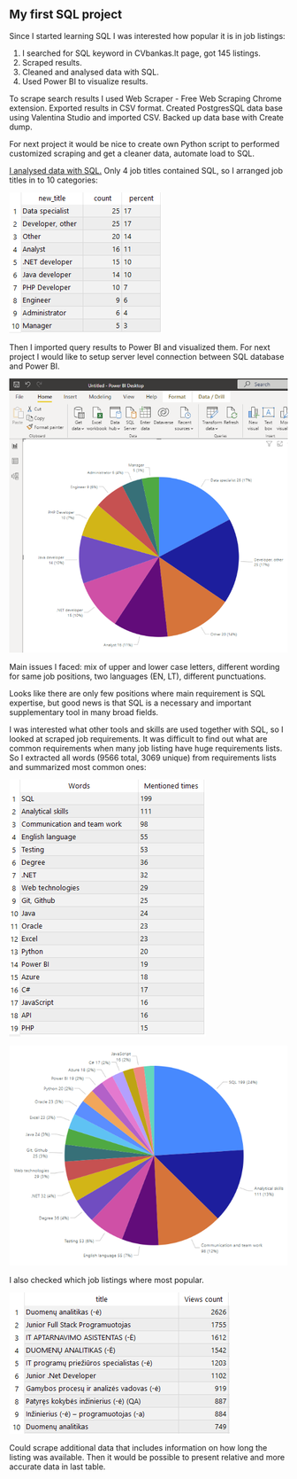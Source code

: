 ## My first SQL project

Since I started learning SQL I was interested how popular it is in job listings:

1.	I searched for SQL keyword in CVbankas.lt page, got 145 listings.
2.	Scraped results.
3.	Cleaned and analysed data with SQL.
4.	Used Power BI to visualize results.

To scrape search results I used Web Scraper - Free Web Scraping Chrome extension. Exported results in CSV format. Created PostgresSQL data base using Valentina Studio and imported CSV. Backed up data base with Create dump.

For next project it would be nice to create own Python script to performed customized scraping and get a cleaner data, automate load to SQL.

[I analysed data with SQL.] Only 4 job titles contained SQL, so I arranged job titles in to 10 categories:

[I analysed data with SQL.]: <https://github.com/Geduifx/My-first-SQL-project/blob/main/Queries.sql>

<img src="Images/10titles.png" width="">

Then I imported query results to Power BI and visualized them. For next project I would like to setup server level connection between SQL database and Power BI.

![](Images/10chart.png)

Main issues I faced: mix of upper and lower case letters, different wording for same job positions, two languages (EN, LT), different punctuations.

Looks like there are only few positions where main requirement is SQL expertise, but good news is that SQL is a necessary and important supplementary tool in many broad fields.

I was interested what other tools and skills are used together with SQL, so I looked at scraped job requirements. It was difficult to find out what are common requirements when many job listing have huge requirements lists. So I extracted all words (9566 total, 3069 unique) from requirements lists and summarized most common ones:

![](Images/skills_table.png)

![](Images/skills_chart.png)



I also checked which job listings where most popular.

![](Images/popular.png)

Could scrape additional data that includes information on how long the listing was available. Then it would be possible to present relative and more accurate data in last table.
